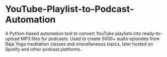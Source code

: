 # YouTube-Playlist-to-Podcast-Automation
A Python-based automation tool to convert YouTube playlists into ready-to-upload MP3 files for podcasts. Used to create 5000+ audio episodes from Raja Yoga meditation classes and miscellaneous topics, later hosted on Spotify and other podcast platforms.
